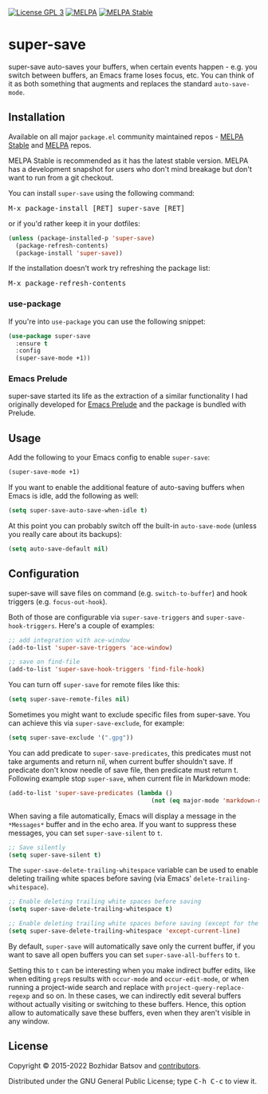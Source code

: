 [![License GPL 3][badge-license]][copying]
[![MELPA][melpa-badge]][melpa-package]
[![MELPA Stable][melpa-stable-badge]][melpa-stable-package]

# super-save

super-save auto-saves your buffers, when certain events happen - e.g. you switch
between buffers, an Emacs frame loses focus, etc. You can think of it as both
something that augments and replaces the standard `auto-save-mode`.

## Installation

Available on all major `package.el` community maintained repos - [MELPA
Stable][] and [MELPA][] repos.

MELPA Stable is recommended as it has the latest stable version. MELPA has a
development snapshot for users who don't mind breakage but don't want to run
from a git checkout.

You can install `super-save` using the following command:

<kbd>M-x package-install [RET] super-save [RET]</kbd>

or if you'd rather keep it in your dotfiles:

```el
(unless (package-installed-p 'super-save)
  (package-refresh-contents)
  (package-install 'super-save))
```

If the installation doesn't work try refreshing the package list:

<kbd>M-x package-refresh-contents</kbd>

### use-package

If you're into `use-package` you can use the following snippet:

```el
(use-package super-save
  :ensure t
  :config
  (super-save-mode +1))
```

### Emacs Prelude

super-save started its life as the extraction of a similar functionality I had
originally developed for [Emacs Prelude](https://github.com/bbatsov/prelude) and
the package is bundled with Prelude.

## Usage

Add the following to your Emacs config to enable
`super-save`:

```el
(super-save-mode +1)
```

If you want to enable the additional feature of auto-saving buffers when Emacs
is idle, add the following as well:

```el
(setq super-save-auto-save-when-idle t)
```

At this point you can probably switch off the built-in `auto-save-mode` (unless
you really care about its backups):

```el
(setq auto-save-default nil)
```

## Configuration

super-save will save files on command (e.g. `switch-to-buffer`) and hook
triggers (e.g. `focus-out-hook`).

Both of those are configurable via `super-save-triggers` and
`super-save-hook-triggers`. Here's a couple of examples:

```el
;; add integration with ace-window
(add-to-list 'super-save-triggers 'ace-window)

;; save on find-file
(add-to-list 'super-save-hook-triggers 'find-file-hook)
```

You can turn off `super-save` for remote files like this:

```el
(setq super-save-remote-files nil)
```

Sometimes you might want to exclude specific files from super-save. You can
achieve this via `super-save-exclude`, for example:

```el
(setq super-save-exclude '(".gpg"))
```

You can add predicate to `super-save-predicates`, this predicates must not take
arguments and return nil, when current buffer shouldn't save. If predicate don't
know needle of save file, then predicate must return t. Following example stop
`super-save`, when current file in Markdown mode:

```el
(add-to-list 'super-save-predicates (lambda ()
                                        (not (eq major-mode 'markdown-mode))))
```

When saving a file automatically, Emacs will display a message in the
`*Messages*` buffer and in the echo area. If you want to suppress these
messages, you can set `super-save-silent` to `t`.

```el
;; Save silently
(setq super-save-silent t)
```

The `super-save-delete-trailing-whitespace` variable can be used to enable
deleting trailing white spaces before saving (via Emacs'
`delete-trailing-whitespace`).

```el
;; Enable deleting trailing white spaces before saving
(setq super-save-delete-trailing-whitespace t)

;; Enable deleting trailing white spaces before saving (except for the current line)
(setq super-save-delete-trailing-whitespace 'except-current-line)
```

By default, `super-save` will automatically save only the current buffer, if you
want to save all open buffers you can set `super-save-all-buffers` to `t`.

Setting this to `t` can be interesting when you make indirect buffer edits, like
when editing `grep`s results with `occur-mode` and `occur-edit-mode`, or when
running a project-wide search and replace with `project-query-replace-regexp`
and so on.  In these cases, we can indirectly edit several buffers without
actually visiting or switching to these buffers.  Hence, this option allow to
automatically save these buffers, even when they aren't visible in any window.

## License

Copyright © 2015-2022 Bozhidar Batsov and [contributors][].

Distributed under the GNU General Public License; type <kbd>C-h C-c</kbd> to view it.

[badge-license]: https://img.shields.io/badge/license-GPL_3-green.svg
[melpa-badge]: http://melpa.org/packages/super-save-badge.svg
[melpa-stable-badge]: http://stable.melpa.org/packages/super-save-badge.svg
[melpa-package]: http://melpa.org/#/super-save
[melpa-stable-package]: http://stable.melpa.org/#/super-save
[COPYING]: http://www.gnu.org/copyleft/gpl.html
[contributors]: https://github.com/bbatsov/super-save/contributors
[melpa]: http://melpa.org
[melpa stable]: http://stable.melpa.org
